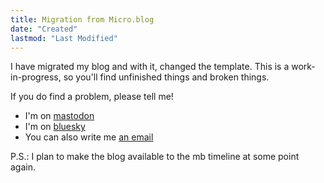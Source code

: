 ```yaml
---
title: Migration from Micro.blog
date: "Created"
lastmod: "Last Modified"
---
```

I have migrated my blog and with it, changed the template. This is a work-in-progress, so you'll find unfinished things and broken things.

If you do find a problem, please tell me!

- I'm on [mastodon](https://social.lol/@matti)
- I'm on [bluesky](https://bsky.app/profile/finn-matti.bsky.social)
- You can also write me [an email](mailto:matti@omg.lol)

P.S.: I plan to make the blog available to the mb timeline at some point again.
